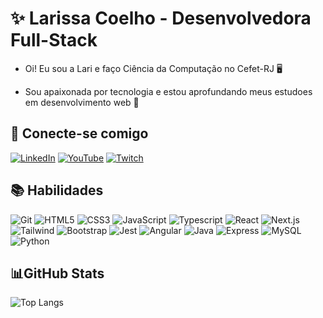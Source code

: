 # ✨ Larissa Coelho - Desenvolvedora Full-Stack
+ Oi! Eu sou a Lari e faço Ciência da Computação no Cefet-RJ 🖥️

+ Sou apaixonada por tecnologia e estou aprofundando meus estudoes em desenvolvimento web 💖

## 💌 Conecte-se comigo
[![LinkedIn](https://custom-icon-badges.demolab.com/badge/LinkedIn-1b1b27?style=for-the-badge&logo=linkedin-white&logoColor=fff)](https://www.linkedin.com/in/larissa-coelho-/)
[![YouTube](https://img.shields.io/badge/YouTube-1b1b27?style=for-the-badge&logo=youtube&logoColor=FF0000)](https://www.youtube.com/@livesdalari)
[![Twitch](https://img.shields.io/badge/Twitch-1b1b27?style=for-the-badge&logo=twitch)](https://www.twitch.tv/romugaboo)

## 📚 Habilidades
![Git](https://img.shields.io/badge/git-1b1b27?style=for-the-badge&logo=git)
![HTML5](https://img.shields.io/badge/HTML5-1b1b27?style=for-the-badge&logo=html5)
![CSS3](https://img.shields.io/badge/CSS3-1b1b27?style=for-the-badge&logo=css3&logoColor=264CE4)
![JavaScript](https://img.shields.io/badge/JavaScript-1b1b27?style=for-the-badge&logo=javascript)
![Typescript](https://img.shields.io/badge/TypeScript-1b1b27?style=for-the-badge&logo=typescript)
![React](https://img.shields.io/badge/React-1b1b27?style=for-the-badge&logo=react)
![Next.js](https://img.shields.io/badge/Next.js-1b1b27?style=for-the-badge&logo=next.js)
![Tailwind](https://img.shields.io/badge/Tailwind-1b1b27?style=for-the-badge&logo=tailwindcss)
![Bootstrap](https://img.shields.io/badge/Bootstrap-1b1b27?style=for-the-badge&logo=bootstrap)
![Jest](https://img.shields.io/badge/Jest-1b1b27?style=for-the-badge&logo=jest)
![Angular](https://img.shields.io/badge/angular-1b1b27?style=for-the-badge&logo=angular)
![Java](https://img.shields.io/badge/Java-1b1b27.svg?logo=openjdk&style=for-the-badge)
![Express](https://img.shields.io/badge/express-1b1b27?style=for-the-badge&logo=express)
![MySQL](https://img.shields.io/badge/mysql-1b1b27?style=for-the-badge&logo=mysql)
![Python](https://img.shields.io/badge/Python-1b1b27?style=for-the-badge&logo=python)

## 📊GitHub Stats
![Top Langs](https://github-readme-stats-git-masterrstaa-rickstaa.vercel.app/api/top-langs/?username=romugaboo&layout=compact&bg_color=1b1b27&border_color=fff&title_color=618fdb&text_color=bf91f3&include_all_commits=true&count_private=true&hide=jupyter%20notebook)
